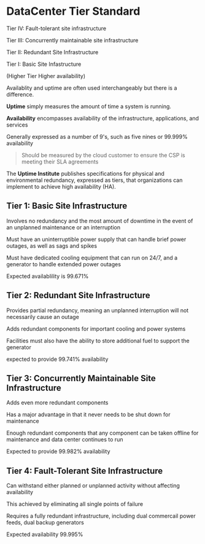 # DataCenter Tier Standard

Tier IV: Fault-tolerant site infrastructure

Tier III: Concurrently maintainable site infrastructure

Tier II: Redundant Site Infrastructure

Tier I: Basic Site Infastructure

(Higher Tier Higher availability)

Availablity and uptime are often used interchangeably but there is a difference. 

**Uptime** simply measures the amount of time a system is running.

**Availability** encompasses availability of the infrastructure, applications, and services

Generally expressed as a number of 9's, such as five nines or 99.999% availability

> Should be measured by the cloud customer to ensure the CSP is meeting their SLA agreements

The **Uptime Institute** publishes specifications for physical and environmental redundancy, expressed as tiers, that organizations can implement to achieve high availability (HA). 

## Tier 1: Basic Site Infrastructure

Involves no redundancy and the most amount of downtime in the event of an unplanned maintenance or an interruption

Must have an uninterruptible power supply that can handle brief power outages, as well as sags and spikes

Must have dedicated cooling equipment that can run on 24/7, and a generator to handle extended power outages 

Expected availablility is 99.671% 

## Tier 2: Redundant Site Infrastructure

Provides partial redundancy, meaning an unplanned interruption will not necessarily cause an outage

Adds redundant components for important cooling and power systems

Facilities must also have the ability to store additional fuel to support the generator

expected to provide 99.741% availability

## Tier 3: Concurrently Maintainable Site Infrastructure

Adds even more redundant components

Has a major advantage in that it never needs to be shut down for maintenance

Enough redundant components that any component can be taken offline for maintenance and data center continues to run

Expected to provide 99.982% availability

## Tier 4: Fault-Tolerant Site Infrastructure

Can withstand either planned or unplanned activity without affecting availability

This achieved by eliminating all single points of failure

Requires a fully redundant infrastructure, including dual commercail power feeds, dual backup generators

Expected availability 99.995%
